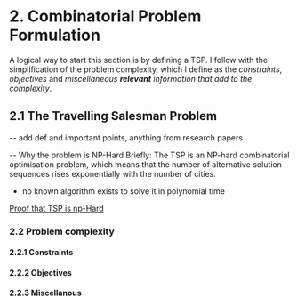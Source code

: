 # 2. Combinatorial Problem Formulation
A logical way to start this section is by defining a TSP.  I follow with the simplification of the problem complexity, which I define as the *constraints*, *objectives* and *miscellaneous **relevant** information that add to the complexity*.
## 2.1 The Travelling Salesman Problem

-- add def and important points, anything from research papers

-- Why the problem is NP-Hard
Briefly: The TSP is an NP-hard combinatorial optimisation problem, which means that the number of alternative solution sequences rises exponentially with the number of cities.

* no known algorithm exists to solve it in polynomial time

[Proof that TSP is np-Hard](https://www.tutorialspoint.com/proof-that-travelling-salesman-problem-is-np-hard)
### 2.2 Problem complexity

#### 2.2.1 Constraints
#### 2.2.2 Objectives
#### 2.2.3 Miscellanous





